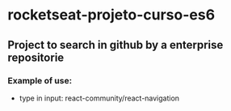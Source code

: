 # rocketseat-projeto-curso-es6
## Project to search in github by a enterprise repositorie
### Example of use: 
 - type in input: react-community/react-navigation